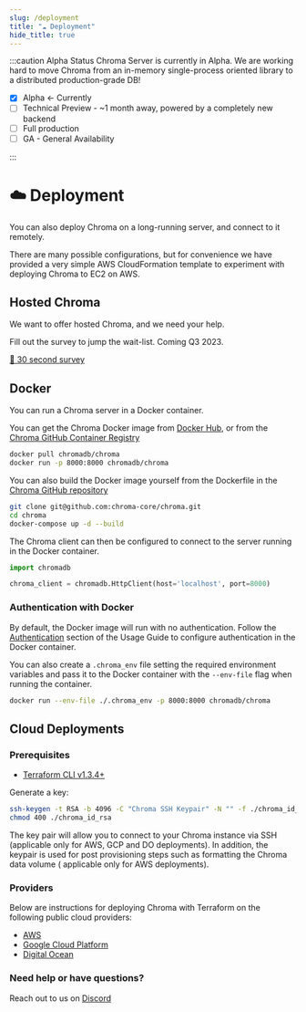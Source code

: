 ```yaml
---
slug: /deployment
title: "☁️ Deployment"
hide_title: true
---
```


:::caution Alpha Status
Chroma Server is currently in Alpha. We are working hard to move Chroma from an in-memory single-process oriented library to a distributed production-grade DB!

- [x] Alpha <- Currently
- [ ] Technical Preview - ~1 month away, powered by a completely new backend
- [ ] Full production
- [ ] GA - General Availability

:::

# ☁️ Deployment

You can also deploy Chroma on a long-running server, and connect to it
remotely.

There are many possible configurations, but for convenience we have
provided a very simple AWS CloudFormation template to experiment with
deploying Chroma to EC2 on AWS.

## Hosted Chroma

We want to offer hosted Chroma, and we need your help.

Fill out the survey to jump the wait-list. Coming Q3 2023.

[📝 30 second survey](https://airtable.com/shrOAiDUtS2ILy5vZ)

## Docker

You can run a Chroma server in a Docker container.

You can get the Chroma Docker image from [Docker Hub](https://hub.docker.com/r/chromadb/chroma), or from
the [Chroma GitHub Container Registry](https://github.com/chroma-core/chroma/pkgs/container/chroma)

```sh
docker pull chromadb/chroma
docker run -p 8000:8000 chromadb/chroma
```

You can also build the Docker image yourself from the Dockerfile in
the [Chroma GitHub repository](https://github.com/chroma-core/chroma)

```sh
git clone git@github.com:chroma-core/chroma.git
cd chroma
docker-compose up -d --build
```

The Chroma client can then be configured to connect to the server running in the Docker container.

```python
import chromadb

chroma_client = chromadb.HttpClient(host='localhost', port=8000)
```

### Authentication with Docker

By default, the Docker image will run with no authentication. Follow the [Authentication](./usage-guide#authentication)
section of the Usage Guide to configure authentication in the Docker container.

You can also create a `.chroma_env` file setting the required environment variables and pass it to the Docker container
with the `--env-file` flag when running the container.

```sh
docker run --env-file ./.chroma_env -p 8000:8000 chromadb/chroma
```

## Cloud Deployments


### Prerequisites

- [Terraform CLI v1.3.4+](https://developer.hashicorp.com/terraform/tutorials/gcp-get-started/install-cli)

Generate a key:

```bash
ssh-keygen -t RSA -b 4096 -C "Chroma SSH Keypair" -N "" -f ./chroma_id_rsa && \
chmod 400 ./chroma_id_rsa
```

The key pair will allow you to connect to your Chroma instance via SSH (applicable only for AWS, GCP and DO
deployments). In addition, the keypair is used for post provisioning steps such as formatting the Chroma data volume (
applicable only for AWS deployments).

### Providers

Below are instructions for deploying Chroma with Terraform on the following public cloud providers:

- [AWS](/deployment/aws)
- [Google Cloud Platform](/deployment/gcp)
- [Digital Ocean](/deployment/digital-ocean)


### Need help or have questions?

Reach out to us on [Discord](https://discord.gg/MMeYNTmh3x)